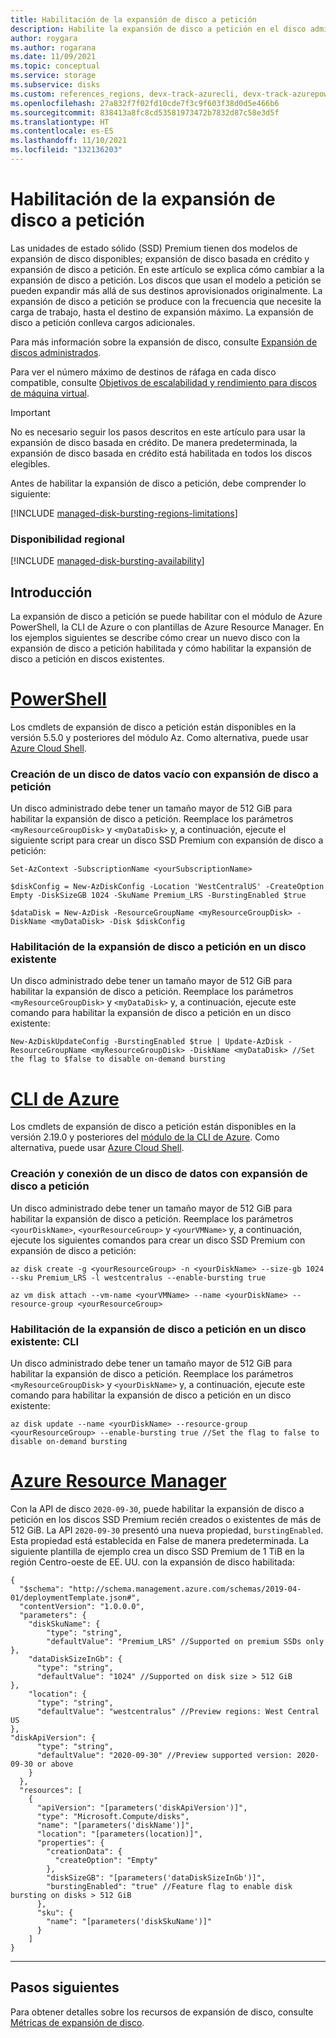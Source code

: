 ```yaml
---
title: Habilitación de la expansión de disco a petición
description: Habilite la expansión de disco a petición en el disco administrado.
author: roygara
ms.author: rogarana
ms.date: 11/09/2021
ms.topic: conceptual
ms.service: storage
ms.subservice: disks
ms.custom: references_regions, devx-track-azurecli, devx-track-azurepowershell
ms.openlocfilehash: 27a832f7f02fd10cde7f3c9f603f38d0d5e466b6
ms.sourcegitcommit: 838413a8fc8cd53581973472b7832d87c58e3d5f
ms.translationtype: HT
ms.contentlocale: es-ES
ms.lasthandoff: 11/10/2021
ms.locfileid: "132136203"
---
```

# <a name="enable-on-demand-bursting"></a>Habilitación de la expansión de disco a petición

Las unidades de estado sólido (SSD) Premium tienen dos modelos de expansión de disco disponibles; expansión de disco basada en crédito y expansión de disco a petición. En este artículo se explica cómo cambiar a la expansión de disco a petición. Los discos que usan el modelo a petición se pueden expandir más allá de sus destinos aprovisionados originalmente. La expansión de disco a petición se produce con la frecuencia que necesite la carga de trabajo, hasta el destino de expansión máximo. La expansión de disco a petición conlleva cargos adicionales.

Para más información sobre la expansión de disco, consulte [Expansión de discos administrados](disk-bursting.md). 

Para ver el número máximo de destinos de ráfaga en cada disco compatible, consulte [Objetivos de escalabilidad y rendimiento para discos de máquina virtual](disks-scalability-targets.md#premium-ssd-managed-disks-per-disk-limits).

> [!IMPORTANT]
> No es necesario seguir los pasos descritos en este artículo para usar la expansión de disco basada en crédito. De manera predeterminada, la expansión de disco basada en crédito está habilitada en todos los discos elegibles.

Antes de habilitar la expansión de disco a petición, debe comprender lo siguiente:

[!INCLUDE [managed-disk-bursting-regions-limitations](../../includes/managed-disk-bursting-regions-limitations.md)]

### <a name="regional-availability"></a>Disponibilidad regional

[!INCLUDE [managed-disk-bursting-availability](../../includes/managed-disk-bursting-availability.md)]

## <a name="get-started"></a>Introducción

La expansión de disco a petición se puede habilitar con el módulo de Azure PowerShell, la CLI de Azure o con plantillas de Azure Resource Manager. En los ejemplos siguientes se describe cómo crear un nuevo disco con la expansión de disco a petición habilitada y cómo habilitar la expansión de disco a petición en discos existentes.

# <a name="powershell"></a>[PowerShell](#tab/azure-powershell)

Los cmdlets de expansión de disco a petición están disponibles en la versión 5.5.0 y posteriores del módulo Az. Como alternativa, puede usar [Azure Cloud Shell](https://shell.azure.com/).
### <a name="create-an-empty-data-disk-with-on-demand-bursting"></a>Creación de un disco de datos vacío con expansión de disco a petición

Un disco administrado debe tener un tamaño mayor de 512 GiB para habilitar la expansión de disco a petición. Reemplace los parámetros `<myResourceGroupDisk>` y `<myDataDisk>` y, a continuación, ejecute el siguiente script para crear un disco SSD Premium con expansión de disco a petición:

```azurepowershell
Set-AzContext -SubscriptionName <yourSubscriptionName>

$diskConfig = New-AzDiskConfig -Location 'WestCentralUS' -CreateOption Empty -DiskSizeGB 1024 -SkuName Premium_LRS -BurstingEnabled $true

$dataDisk = New-AzDisk -ResourceGroupName <myResourceGroupDisk> -DiskName <myDataDisk> -Disk $diskConfig
```

### <a name="enable-on-demand-bursting-on-an-existing-disk"></a>Habilitación de la expansión de disco a petición en un disco existente

Un disco administrado debe tener un tamaño mayor de 512 GiB para habilitar la expansión de disco a petición. Reemplace los parámetros `<myResourceGroupDisk>` y `<myDataDisk>` y, a continuación, ejecute este comando para habilitar la expansión de disco a petición en un disco existente:

```azurepowershell
New-AzDiskUpdateConfig -BurstingEnabled $true | Update-AzDisk -ResourceGroupName <myResourceGroupDisk> -DiskName <myDataDisk> //Set the flag to $false to disable on-demand bursting
```

# <a name="azure-cli"></a>[CLI de Azure](#tab/azure-cli)

Los cmdlets de expansión de disco a petición están disponibles en la versión 2.19.0 y posteriores del [módulo de la CLI de Azure](/cli/azure/install-azure-cli). Como alternativa, puede usar [Azure Cloud Shell](https://shell.azure.com/).

### <a name="create-and-attach-a-on-demand-bursting-data-disk"></a>Creación y conexión de un disco de datos con expansión de disco a petición

Un disco administrado debe tener un tamaño mayor de 512 GiB para habilitar la expansión de disco a petición. Reemplace los parámetros `<yourDiskName>`, `<yourResourceGroup>` y `<yourVMName>` y, a continuación, ejecute los siguientes comandos para crear un disco SSD Premium con expansión de disco a petición:

```azurecli
az disk create -g <yourResourceGroup> -n <yourDiskName> --size-gb 1024 --sku Premium_LRS -l westcentralus --enable-bursting true

az vm disk attach --vm-name <yourVMName> --name <yourDiskName> --resource-group <yourResourceGroup>
```

### <a name="enable-on-demand-bursting-on-an-existing-disk---cli"></a>Habilitación de la expansión de disco a petición en un disco existente: CLI

Un disco administrado debe tener un tamaño mayor de 512 GiB para habilitar la expansión de disco a petición. Reemplace los parámetros `<myResourceGroupDisk>` y `<yourDiskName>` y, a continuación, ejecute este comando para habilitar la expansión de disco a petición en un disco existente:

```azurecli
az disk update --name <yourDiskName> --resource-group <yourResourceGroup> --enable-bursting true //Set the flag to false to disable on-demand bursting
```

# <a name="azure-resource-manager"></a>[Azure Resource Manager](#tab/azure-resource-manager)

Con la API de disco `2020-09-30`, puede habilitar la expansión de disco a petición en los discos SSD Premium recién creados o existentes de más de 512 GiB. La API `2020-09-30` presentó una nueva propiedad, `burstingEnabled`. Esta propiedad está establecida en False de manera predeterminada. La siguiente plantilla de ejemplo crea un disco SSD Premium de 1 TiB en la región Centro-oeste de EE. UU. con la expansión de disco habilitada:

```
{
  "$schema": "http://schema.management.azure.com/schemas/2019-04-01/deploymentTemplate.json#",
  "contentVersion": "1.0.0.0",
  "parameters": {
    "diskSkuName": {
        "type": "string",
        "defaultValue": "Premium_LRS" //Supported on premium SSDs only
},
    "dataDiskSizeInGb": {
      "type": "string",
      "defaultValue": "1024" //Supported on disk size > 512 GiB
},
    "location": {
      "type": "string",
      "defaultValue": "westcentralus" //Preview regions: West Central US
},
"diskApiVersion": {
      "type": "string",
      "defaultValue": "2020-09-30" //Preview supported version: 2020-09-30 or above
    }
  },
  "resources": [
    {
      "apiVersion": "[parameters('diskApiVersion')]",
      "type": "Microsoft.Compute/disks",
      "name": "[parameters('diskName')]",
      "location": "[parameters(location)]",
      "properties": {
        "creationData": {
          "createOption": "Empty"
        },
        "diskSizeGB": "[parameters('dataDiskSizeInGb')]",
        "burstingEnabled": "true" //Feature flag to enable disk bursting on disks > 512 GiB
      },
      "sku": {
        "name": "[parameters('diskSkuName')]"
      }
    ]
}
```
---
 
## <a name="next-steps"></a>Pasos siguientes

Para obtener detalles sobre los recursos de expansión de disco, consulte [Métricas de expansión de disco](disks-metrics.md).

